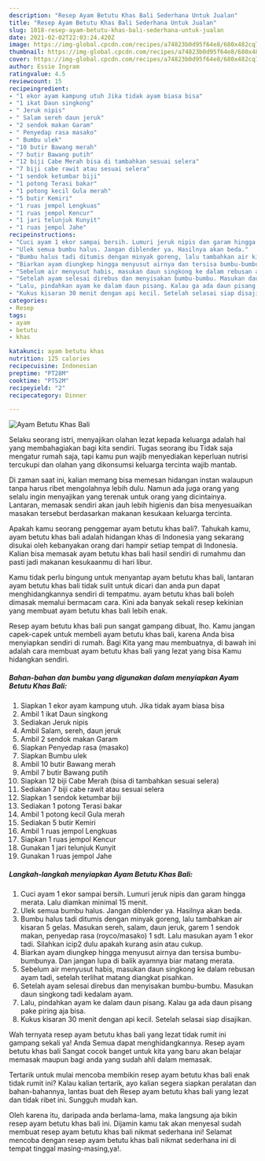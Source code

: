 ```yaml
---
description: "Resep Ayam Betutu Khas Bali Sederhana Untuk Jualan"
title: "Resep Ayam Betutu Khas Bali Sederhana Untuk Jualan"
slug: 1018-resep-ayam-betutu-khas-bali-sederhana-untuk-jualan
date: 2021-02-02T22:03:24.420Z
image: https://img-global.cpcdn.com/recipes/a74823b0d95f64e8/680x482cq70/ayam-betutu-khas-bali-foto-resep-utama.jpg
thumbnail: https://img-global.cpcdn.com/recipes/a74823b0d95f64e8/680x482cq70/ayam-betutu-khas-bali-foto-resep-utama.jpg
cover: https://img-global.cpcdn.com/recipes/a74823b0d95f64e8/680x482cq70/ayam-betutu-khas-bali-foto-resep-utama.jpg
author: Essie Ingram
ratingvalue: 4.5
reviewcount: 15
recipeingredient:
- "1 ekor ayam kampung utuh Jika tidak ayam biasa bisa"
- "1 ikat Daun singkong"
- " Jeruk nipis"
- " Salam sereh daun jeruk"
- "2 sendok makan Garam"
- " Penyedap rasa masako"
- " Bumbu ulek"
- "10 butir Bawang merah"
- "7 butir Bawang putih"
- "12 biji Cabe Merah bisa di tambahkan sesuai selera"
- "7 biji cabe rawit atau sesuai selera"
- "1 sendok ketumbar biji"
- "1 potong Terasi bakar"
- "1 potong kecil Gula merah"
- "5 butir Kemiri"
- "1 ruas jempol Lengkuas"
- "1 ruas jempol Kencur"
- "1 jari telunjuk Kunyit"
- "1 ruas jempol Jahe"
recipeinstructions:
- "Cuci ayam 1 ekor sampai bersih. Lumuri jeruk nipis dan garam hingga merata. Lalu diamkan minimal 15 menit."
- "Ulek semua bumbu halus. Jangan diblender ya. Hasilnya akan beda."
- "Bumbu halus tadi ditumis dengan minyak goreng, lalu tambahkan air kisaran 5 gelas. Masukan sereh, salam, daun jeruk, garem 1 sendok makan, penyedap rasa (royco/masako) 1 sdt. Lalu masukan ayam 1 ekor tadi. Silahkan icip2 dulu apakah kurang asin atau cukup."
- "Biarkan ayam diungkep hingga menyusut airnya dan tersisa bumbu-bumbunya. Dan jangan lupa di balik ayamnya biar matang merata."
- "Sebelum air menyusut habis, masukan daun singkong ke dalam rebusan ayam tadi, setelah terlihat matang diangkat pisahkan."
- "Setelah ayam selesai direbus dan menyisakan bumbu-bumbu. Masukan daun singkong tadi kedalam ayam."
- "Lalu, pindahkan ayam ke dalam daun pisang. Kalau ga ada daun pisang pake piring aja bisa."
- "Kukus kisaran 30 menit dengan api kecil. Setelah selasai siap disajikan."
categories:
- Resep
tags:
- ayam
- betutu
- khas

katakunci: ayam betutu khas 
nutrition: 125 calories
recipecuisine: Indonesian
preptime: "PT28M"
cooktime: "PT52M"
recipeyield: "2"
recipecategory: Dinner

---
```



![Ayam Betutu Khas Bali](https://img-global.cpcdn.com/recipes/a74823b0d95f64e8/680x482cq70/ayam-betutu-khas-bali-foto-resep-utama.jpg)

Selaku seorang istri, menyajikan olahan lezat kepada keluarga adalah hal yang membahagiakan bagi kita sendiri. Tugas seorang ibu Tidak saja mengatur rumah saja, tapi kamu pun wajib menyediakan keperluan nutrisi tercukupi dan olahan yang dikonsumsi keluarga tercinta wajib mantab.

Di zaman  saat ini, kalian memang bisa memesan hidangan instan walaupun tanpa harus ribet mengolahnya lebih dulu. Namun ada juga orang yang selalu ingin menyajikan yang terenak untuk orang yang dicintainya. Lantaran, memasak sendiri akan jauh lebih higienis dan bisa menyesuaikan masakan tersebut berdasarkan makanan kesukaan keluarga tercinta. 



Apakah kamu seorang penggemar ayam betutu khas bali?. Tahukah kamu, ayam betutu khas bali adalah hidangan khas di Indonesia yang sekarang disukai oleh kebanyakan orang dari hampir setiap tempat di Indonesia. Kalian bisa memasak ayam betutu khas bali hasil sendiri di rumahmu dan pasti jadi makanan kesukaanmu di hari libur.

Kamu tidak perlu bingung untuk menyantap ayam betutu khas bali, lantaran ayam betutu khas bali tidak sulit untuk dicari dan anda pun dapat menghidangkannya sendiri di tempatmu. ayam betutu khas bali boleh dimasak memalui bermacam cara. Kini ada banyak sekali resep kekinian yang membuat ayam betutu khas bali lebih enak.

Resep ayam betutu khas bali pun sangat gampang dibuat, lho. Kamu jangan capek-capek untuk membeli ayam betutu khas bali, karena Anda bisa menyiapkan sendiri di rumah. Bagi Kita yang mau membuatnya, di bawah ini adalah cara membuat ayam betutu khas bali yang lezat yang bisa Kamu hidangkan sendiri.

<!--inarticleads1-->

##### Bahan-bahan dan bumbu yang digunakan dalam menyiapkan Ayam Betutu Khas Bali:

1. Siapkan 1 ekor ayam kampung utuh. Jika tidak ayam biasa bisa
1. Ambil 1 ikat Daun singkong
1. Sediakan  Jeruk nipis
1. Ambil  Salam, sereh, daun jeruk
1. Ambil 2 sendok makan Garam
1. Siapkan  Penyedap rasa (masako)
1. Siapkan  Bumbu ulek
1. Ambil 10 butir Bawang merah
1. Ambil 7 butir Bawang putih
1. Siapkan 12 biji Cabe Merah (bisa di tambahkan sesuai selera)
1. Sediakan 7 biji cabe rawit atau sesuai selera
1. Siapkan 1 sendok ketumbar biji
1. Sediakan 1 potong Terasi bakar
1. Ambil 1 potong kecil Gula merah
1. Sediakan 5 butir Kemiri
1. Ambil 1 ruas jempol Lengkuas
1. Siapkan 1 ruas jempol Kencur
1. Gunakan 1 jari telunjuk Kunyit
1. Gunakan 1 ruas jempol Jahe




<!--inarticleads2-->

##### Langkah-langkah menyiapkan Ayam Betutu Khas Bali:

1. Cuci ayam 1 ekor sampai bersih. Lumuri jeruk nipis dan garam hingga merata. Lalu diamkan minimal 15 menit.
1. Ulek semua bumbu halus. Jangan diblender ya. Hasilnya akan beda.
1. Bumbu halus tadi ditumis dengan minyak goreng, lalu tambahkan air kisaran 5 gelas. Masukan sereh, salam, daun jeruk, garem 1 sendok makan, penyedap rasa (royco/masako) 1 sdt. Lalu masukan ayam 1 ekor tadi. Silahkan icip2 dulu apakah kurang asin atau cukup.
1. Biarkan ayam diungkep hingga menyusut airnya dan tersisa bumbu-bumbunya. Dan jangan lupa di balik ayamnya biar matang merata.
1. Sebelum air menyusut habis, masukan daun singkong ke dalam rebusan ayam tadi, setelah terlihat matang diangkat pisahkan.
1. Setelah ayam selesai direbus dan menyisakan bumbu-bumbu. Masukan daun singkong tadi kedalam ayam.
1. Lalu, pindahkan ayam ke dalam daun pisang. Kalau ga ada daun pisang pake piring aja bisa.
1. Kukus kisaran 30 menit dengan api kecil. Setelah selasai siap disajikan.




Wah ternyata resep ayam betutu khas bali yang lezat tidak rumit ini gampang sekali ya! Anda Semua dapat menghidangkannya. Resep ayam betutu khas bali Sangat cocok banget untuk kita yang baru akan belajar memasak maupun bagi anda yang sudah ahli dalam memasak.

Tertarik untuk mulai mencoba membikin resep ayam betutu khas bali enak tidak rumit ini? Kalau kalian tertarik, ayo kalian segera siapkan peralatan dan bahan-bahannya, lantas buat deh Resep ayam betutu khas bali yang lezat dan tidak ribet ini. Sungguh mudah kan. 

Oleh karena itu, daripada anda berlama-lama, maka langsung aja bikin resep ayam betutu khas bali ini. Dijamin kamu tak akan menyesal sudah membuat resep ayam betutu khas bali nikmat sederhana ini! Selamat mencoba dengan resep ayam betutu khas bali nikmat sederhana ini di tempat tinggal masing-masing,ya!.

